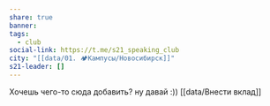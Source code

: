 ```yaml
---
share: true
banner: 
tags:
  - club
social-link: https://t.me/s21_speaking_club
city: "[[data/01. 🏕️Кампусы/Новосибирск]]"
s21-leader: []
---
```


Хочешь чего-то сюда добавить? ну давай :))
[[data/Внести вклад]]